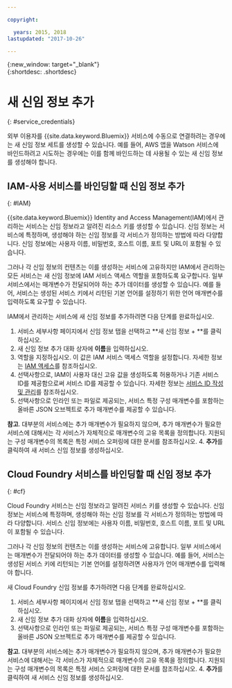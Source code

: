 ```yaml
---

copyright:

  years: 2015, 2018
lastupdated: "2017-10-26"

---
```


{:new_window: target="_blank"}  
{:shortdesc: .shortdesc}


# 새 신임 정보 추가
{: #service_credentials}

외부 이용자를 {{site.data.keyword.Bluemix}} 서비스에 수동으로 연결하려는 경우에는 새 신임 정보 세트를 생성할 수 있습니다. 예를 들어, AWS 앱을 Watson 서비스에 바인드하려고 시도하는 경우에는 이를 함께 바인드하는 데 사용될 수 있는 새 신임 정보를 생성해야 합니다.

## IAM-사용 서비스를 바인딩할 때 신임 정보 추가
{: #IAM}

{{site.data.keyword.Bluemix}} Identity and Access Management(IAM)에서 관리하는 서비스는 신임 정보라고 알려진 리소스 키를 생성할 수 있습니다. 신임 정보는 서비스에 특정하며, 생성해야 하는 신임 정보를 각 서비스가 정의하는 방법에 따라 다양합니다. 신임 정보에는 사용자 이름, 비밀번호, 호스트 이름, 포트 및 URL이 포함될 수 있습니다. 

그러나 각 신임 정보의 컨텐츠는 이를 생성하는 서비스에 고유하지만 IAM에서 관리하는 모든 서비스는 새 신임 정보에 IAM 서비스 액세스 역할을 포함하도록 요구합니다. 일부 서비스에서는 매개변수가 전달되어야 하는 추가 데이터를 생성할 수 있습니다. 예를 들어, 서비스는 생성된 서비스 키에서 리턴된 기본 언어를 설정하기 위한 언어 매개변수를 입력하도록 요구할 수 있습니다. 

IAM에서 관리하는 서비스에 새 신임 정보를 추가하려면 다음 단계를 완료하십시오.

1. 서비스 세부사항 페이지에서 신임 정보 탭을 선택하고 **새 신임 정보 + **를 클릭하십시오.
2. 새 신임 정보 추가 대화 상자에 **이름**을 입력하십시오.
3. 역할을 지정하십시오. 이 값은 IAM 서비스 액세스 역할을 설정합니다. 자세한 정보는 [IAM 액세스](/docs/iam/users_roles.html#userroles)를 참조하십시오.
4. 선택사항으로, IAM이 사용자 대신 고유 값을 생성하도록 허용하거나 기존 서비스 ID를 제공함으로써 서비스 ID를 제공할 수 있습니다. 자세한 정보는 [서비스 ID 작성 및 관리](https://console.stage1.bluemix.net/docs/iam/serviceid.html#serviceids)를 참조하십시오.
3. 선택사항으로 인라인 또는 파일로 제공되는, 서비스 특정 구성 매개변수를 포함하는 올바른 JSON 오브젝트로 추가 매개변수를 제공할 수 있습니다.

  **참고**. 대부분의 서비스에는 추가 매개변수가 필요하지 않으며, 추가 매개변수가 필요한 서비스에 대해서는 각 서비스가 자체적으로 매개변수의 고유 목록을 정의합니다. 지원되는 구성 매개변수의 목록은 특정 서비스 오퍼링에 대한 문서를 참조하십시오.
4. **추가**를 클릭하여 새 서비스 신임 정보를 생성하십시오.

## Cloud Foundry 서비스를 바인딩할 때 신임 정보 추가
{: #cf}

Cloud Foundry 서비스는 신임 정보라고 알려진 서비스 키를 생성할 수 있습니다. 신임 정보는 서비스에 특정하며, 생성해야 하는 신임 정보를 각 서비스가 정의하는 방법에 따라 다양합니다. 서비스 신임 정보에는 사용자 이름, 비밀번호, 호스트 이름, 포트 및 URL이 포함될 수 있습니다. 

그러나 각 신임 정보의 컨텐츠는 이를 생성하는 서비스에 고유합니다. 일부 서비스에서는 매개변수가 전달되어야 하는 추가 데이터를 생성할 수 있습니다. 예를 들어, 서비스는 생성된 서비스 키에 리턴되는 기본 언어를 설정하려면 사용자가 언어 매개변수를 입력해야 합니다. 

새 Cloud Foundry 신임 정보를 추가하려면 다음 단계를 완료하십시오.

1. 서비스 세부사항 페이지에서 신임 정보 탭을 선택하고 **새 신임 정보 + **를 클릭하십시오.
2. 새 신임 정보 추가 대화 상자에 **이름**을 입력하십시오.
3. 선택사항으로 인라인 또는 파일로 제공되는, 서비스 특정 구성 매개변수를 포함하는 올바른 JSON 오브젝트로 추가 매개변수를 제공할 수 있습니다.

  **참고**. 대부분의 서비스에는 추가 매개변수가 필요하지 않으며, 추가 매개변수가 필요한 서비스에 대해서는 각 서비스가 자체적으로 매개변수의 고유 목록을 정의합니다. 지원되는 구성 매개변수의 목록은 특정 서비스 오퍼링에 대한 문서를 참조하십시오.
4. **추가**를 클릭하여 새 서비스 신임 정보를 생성하십시오.

